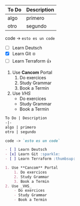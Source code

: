 
To Do | Description
-|-
algo | primero
otro | segundo

code -> `esto es un code`

- [ ] Learn Deutsch 
- [x] Learn Git :sparkle:
- [ ] Learn Terraform :thumbsup:

1. Use **Cancom** Portal
    1. Do exercices
    2. Study Grammar
    3. Book a Termin
2. Use _VHS_
    - Do exercices
    - Study Grammar
    - Book a Termin


```Markdown
To Do | Description
-|-
algo | primero
otro | segundo

code -> `esto es un code`

- [ ] Learn Deutsch 
- [x] Learn Git :sparkle:
- [ ] Learn Terraform :thumbsup:

1. Use **Cancom** Portal
    1. Do exercices
    2. Study Grammar
    3. Book a Termin
2. Use _VHS_
    - Do exercices
    - Study Grammar
    - Book a Termin
```

